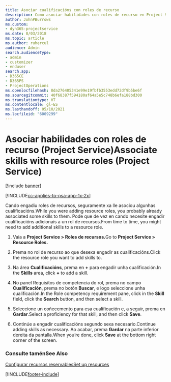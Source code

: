 ```yaml
---
title: Asociar cualificacións con roles de recurso
description: Como asociar habilidades con roles de recurso en Project Service
author: JohnPBurrows
ms.custom:
- dyn365-projectservice
ms.date: 8/03/2018
ms.topic: article
ms.author: ruhercul
audience: Admin
search.audienceType:
- admin
- customizer
- enduser
search.app:
- D365CE
- D365PS
- ProjectOperations
ms.openlocfilehash: 8da276405341e99e19fbfb3553edd72df9b5be6f
ms.sourcegitcommit: 40f68387f594180af64a5e5c748b6efa188bd300
ms.translationtype: HT
ms.contentlocale: gl-ES
ms.lasthandoff: 05/10/2021
ms.locfileid: "6009299"
---
```

# <a name="associate-skills-with-resource-roles-project-service"></a><span data-ttu-id="f5483-103">Asociar habilidades con roles de recurso (Project Service)</span><span class="sxs-lookup"><span data-stu-id="f5483-103">Associate skills with resource roles (Project Service)</span></span>

[!include [banner](../includes/psa-now-project-operations.md)]

[!INCLUDE[cc-applies-to-psa-app-1x-2x](../includes/cc-applies-to-psa-app-1x-2x.md)]

<span data-ttu-id="f5483-104">Cando engadiu roles de recursos, seguramente xa lle asociou algunhas cualificacións.</span><span class="sxs-lookup"><span data-stu-id="f5483-104">While you were adding resource roles, you probably already associated some skills to them.</span></span> <span data-ttu-id="f5483-105">Pode que de vez en cando necesite engadir cualificacións adicionais a un rol de recursos.</span><span class="sxs-lookup"><span data-stu-id="f5483-105">From time to time, you might need to add additional skills to a resource role.</span></span>  
  
1.  <span data-ttu-id="f5483-106">Vaia a **Project Service > Roles de recursos.**</span><span class="sxs-lookup"><span data-stu-id="f5483-106">Go to **Project Service > Resource Roles.**</span></span>  
  
2.  <span data-ttu-id="f5483-107">Prema no rol de recurso ao que desexa engadir as cualificacións.</span><span class="sxs-lookup"><span data-stu-id="f5483-107">Click the resource role you want to add skills to.</span></span>  
  
3.  <span data-ttu-id="f5483-108">Na área **Cualificacións**, prema en **+** para engadir unha cualificación.</span><span class="sxs-lookup"><span data-stu-id="f5483-108">In the **Skills** area, click **+** to add a skill.</span></span>  
  
4.  <span data-ttu-id="f5483-109">No panel Requisitos de competencia do rol, prema no campo **Cualificación**, prema no botón **Buscar**, e logo seleccione unha cualificación.</span><span class="sxs-lookup"><span data-stu-id="f5483-109">In the Role competency requirement pane, click in the **Skill** field, click the **Search** button,  and then select a skill.</span></span>  
  
5.  <span data-ttu-id="f5483-110">Seleccione un coñecemento para esa cualificación e, a seguir, prema en **Gardar**.</span><span class="sxs-lookup"><span data-stu-id="f5483-110">Select a proficiency for that skill, and then click **Save**.</span></span>  
  
6.  <span data-ttu-id="f5483-111">Continúe a engadir cualificacións segundo sexa necesario.</span><span class="sxs-lookup"><span data-stu-id="f5483-111">Continue adding skills as necessary.</span></span> <span data-ttu-id="f5483-112">Ao acabar, prema **Gardar** na parte inferior dereita da pantalla.</span><span class="sxs-lookup"><span data-stu-id="f5483-112">When you’re done, click **Save** at the bottom right corner of the screen.</span></span>  
  
### <a name="see-also"></a><span data-ttu-id="f5483-113">Consulte tamén</span><span class="sxs-lookup"><span data-stu-id="f5483-113">See Also</span></span>  
 [<span data-ttu-id="f5483-114">Configurar recursos reservables</span><span class="sxs-lookup"><span data-stu-id="f5483-114">Set up resources</span></span>](../psa/set-up-resources.md)


[!INCLUDE[footer-include](../includes/footer-banner.md)]